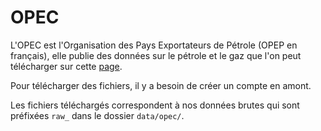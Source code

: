 # OPEC

L'OPEC est l'Organisation des Pays Exportateurs de Pétrole 
(OPEP en français), elle publie des données sur le pétrole 
et le gaz que l'on peut télécharger sur cette [page](https://publications.opec.org/asb/Download).

Pour télécharger des fichiers, il y a besoin de créer un compte en amont.

Les fichiers téléchargés correspondent à nos données brutes qui sont 
préfixées `raw_` dans le dossier `data/opec/`.
